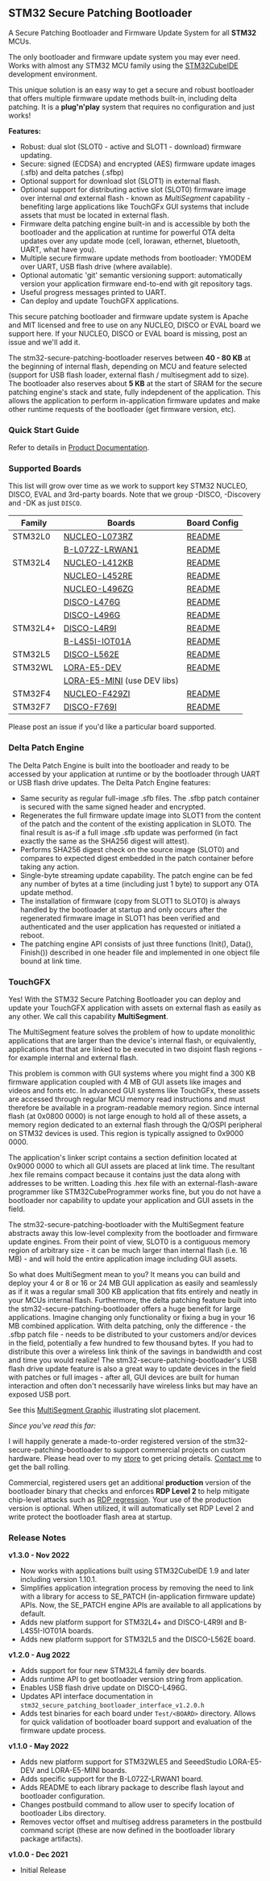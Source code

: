 ## STM32 Secure Patching Bootloader

A Secure Patching Bootloader and Firmware Update System for all **STM32** MCUs.

The only bootloader and firmware update system you may ever need.  Works with almost any STM32 MCU family using the [STM32CubeIDE](https://www.st.com/en/development-tools/stm32cubeide.html) development environment.

This unique solution is an easy way to get a secure and robust bootloader that offers multiple firmware update methods built-in, including delta patching.  It is a **plug'n'play** system that requires no configuration and just works!

**Features:**

* Robust: dual slot (SLOT0 - active and SLOT1 - download) firmware updating.
* Secure: signed (ECDSA) and encrypted (AES) firmware update images (.sfb) and delta patches (.sfbp)
* Optional support for download slot (SLOT1) in external flash.
* Optional support for distributing active slot (SLOT0) firmware image over internal *and* external flash - known as *MultiSegment* capability - benefiting large applications like TouchGFx GUI systems that include assets that must be located in external flash.
* Firmware delta patching engine built-in and is accessible by both the bootloader and the application at runtime for powerful OTA delta updates over any update mode (cell, lorawan, ethernet, bluetooth, UART, what have you).
* Multiple secure firmware update methods from bootloader: YMODEM over UART, USB flash drive (where available).
* Optional automatic 'git' semantic versioning support: automatically version your application firmware end-to-end with git repository tags.
* Useful progress messages printed to UART.
* Can deploy and update TouchGFX applications.

This secure patching bootloader and firmware update system is Apache and MIT licensed and free to use on any NUCLEO, DISCO or EVAL board we support here. If your NUCLEO, DISCO or EVAL board is missing, post an issue and we'll add it.

The stm32-secure-patching-bootloader reserves between **40 - 80 KB** at the beginning of internal flash, depending on MCU and feature selected (support for USB flash loader, external flash / multisegment add to size).
The bootloader also reserves about **5 KB** at the start of SRAM for the secure patching engine's stack and state, fully indepdenent of the application.  This allows the application to perform in-application firmware updates and make other runtime requests of the bootloader (get firmware version, etc).

### Quick Start Guide

Refer to details in [Product Documentation](Docs/README.md).


### Supported Boards

This list will grow over time as we work to support key STM32 NUCLEO, DISCO, EVAL and 3rd-party boards.  Note that we group -DISCO, -Discovery and -DK  as just `DISCO`.

| Family | Boards | Board Config |
| --- | --- | --- |
| STM32L0  | [NUCLEO-L073RZ](https://www.st.com/en/evaluation-tools/nucleo-l073rz.html) | [README](https://github.com/firmwaremodules/stm32-secure-patching-bootloader/main/Libs/NUCLEO-L073RZ/stm32-secure-patching-bootloader-README_NUCLEO-L073RZ_v1.3.0) |
|          | [B-L072Z-LRWAN1](https://www.st.com/en/evaluation-tools/b-l072z-lrwan1.html) | [README](https://github.com/firmwaremodules/stm32-secure-patching-bootloader/main/Libs/B-L072Z-LRWAN1/stm32-secure-patching-bootloader-README_B-L072Z-LRWAN1_v1.3.0) |
| STM32L4  | [NUCLEO-L412KB](https://www.st.com/en/evaluation-tools/nucleo-l412kb.html) |[README](https://github.com/firmwaremodules/stm32-secure-patching-bootloader/main/Libs/NUCLEO-L412KB/stm32-secure-patching-bootloader-README_NUCLEO-L412KB_v1.3.0) |
|          | [NUCLEO-L452RE](https://www.st.com/en/evaluation-tools/nucleo-l452re.html) | [README](https://github.com/firmwaremodules/stm32-secure-patching-bootloader/main/Libs/NUCLEO-L452RE/stm32-secure-patching-bootloader-README_NUCLEO-L452RE_v1.3.0) |
|          | [NUCLEO-L496ZG](https://www.st.com/en/evaluation-tools/nucleo-l496zg.html) | [README](https://github.com/firmwaremodules/stm32-secure-patching-bootloader/main/Libs/NUCLEO-L496ZG/stm32-secure-patching-bootloader-README_NUCLEO-L496ZG_v1.3.0) |
|          | [DISCO-L476G](https://www.st.com/en/evaluation-tools/32l476gdiscovery.html) | [README](https://github.com/firmwaremodules/stm32-secure-patching-bootloader/main/Libs/DISCO-L476G/stm32-secure-patching-bootloader-README_DISCO-L476G_v1.3.0) |
|          | [DISCO-L496G](https://www.st.com/en/evaluation-tools/32l496gdiscovery.html) | [README](https://github.com/firmwaremodules/stm32-secure-patching-bootloader/main/Libs/DISCO-L496G/stm32-secure-patching-bootloader-README_DISCO-L496G_v1.3.0) |
| STM32L4+ | [DISCO-L4R9I](https://www.st.com/en/evaluation-tools/32l4r9idiscovery.html) | [README](https://github.com/firmwaremodules/stm32-secure-patching-bootloader/main/Libs/DISCO-L4R9I/stm32-secure-patching-bootloader-README_DISCO-L4R9I_v1.3.0) |
|          | [B-L4S5I-IOT01A](https://www.st.com/en/evaluation-tools/b-l4s5i-iot01a.html) | [README](https://github.com/firmwaremodules/stm32-secure-patching-bootloader/main/Libs/B-L4S5I-IOT01A/stm32-secure-patching-bootloader-README_B-L4S5I-IOT01A_v1.3.0) |
| STM32L5  | [DISCO-L562E](https://www.st.com/en/evaluation-tools/stm32l562e-dk.html) | [README](https://github.com/firmwaremodules/stm32-secure-patching-bootloader/main/Libs/DISCO-L562E/stm32-secure-patching-bootloader-README_DISCO-L562E_v1.3.0) |
| STM32WL  | [LORA-E5-DEV](https://www.seeedstudio.com/LoRa-E5-Dev-Kit-p-4868.html) | [README](https://github.com/firmwaremodules/stm32-secure-patching-bootloader/main/Libs/LORA-E5-DEV/stm32-secure-patching-bootloader-README_LORA-E5-DEV_v1.3.0) |
|          | [LORA-E5-MINI](https://www.seeedstudio.com/LoRa-E5-mini-STM32WLE5JC-p-4869)  (use DEV libs) |
| STM32F4  | [NUCLEO-F429ZI](https://www.st.com/en/evaluation-tools/nucleo-f429zi.html) | [README](https://github.com/firmwaremodules/stm32-secure-patching-bootloader/main/Libs/NUCLEO-F429ZI/stm32-secure-patching-bootloader-README_NUCLEO-F429ZI_v1.3.0) |
| STM32F7  | [DISCO-F769I](https://www.st.com/en/evaluation-tools/32f769idiscovery.html) | [README](https://github.com/firmwaremodules/stm32-secure-patching-bootloader/main/Libs/DISCO-F769I/stm32-secure-patching-bootloader-README_NUCLEO-F429ZI_v1.3.0) |


Please post an issue if you'd like a particular board supported.

### Delta Patch Engine

The Delta Patch Engine is built into the bootloader and ready to be accessed by your application at runtime or by the bootloader through UART or USB flash drive updates.  The Delta Patch Engine features:

* Same security as regular full-image .sfb files.  The .sfbp patch container is secured with the same signed header and encrypted.
* Regenerates the full firmware update image into SLOT1 from the content of the patch and the content of the existing application in SLOT0.  The final result is as-if a full image .sfb update was performed (in fact exactly the same as the SHA256 digest will attest).
* Performs SHA256 digest check on the source image (SLOT0) and compares to expected digest embedded in the patch container before taking any action.
* Single-byte streaming update capability.  The patch engine can be fed any number of bytes at a time (including just 1 byte) to support any OTA update method.
* The installation of firmware (copy from SLOT1 to SLOT0) is always handled by the bootloader at startup and only occurs after the regenerated firmware image in SLOT1 has been verified and authenticated and the user application has requested or initiated a reboot.
* The patching engine API consists of just three functions (Init(), Data(), Finish()) described in one header file and implemented in one object file bound at link time.


### TouchGFX
Yes! With the STM32 Secure Patching Bootloader you can deploy and update your TouchGFX application with assets on external flash as easily as any other.  We call this capability **MultiSegment**.

The MultiSegment feature solves the problem of how to update monolithic applications that are larger than the device's internal flash, or equivalently, applications that that are linked to be executed in two disjoint flash regions - for example internal and external flash.

This problem is common with GUI systems where you might find a 300 KB firmware application coupled with 4 MB of GUI assets like images and videos and fonts etc. In advanced GUI systems like TouchGFx, these assets are accessed through regular MCU memory read instructions and must therefore be available in a program-readable memory region.
Since internal flash (at 0x0800 0000) is not large enough to hold all of these assets, a memory region dedicated to an external flash through the Q/OSPI peripheral on STM32 devices is used.  This region is typically assigned to 0x9000 0000.  

The application's linker script contains a section definition located at 0x9000 0000 to which all GUI assets are placed at link time.  The resultant .hex file remains compact because it contains just the data along with addresses to be written. 
Loading this .hex file with an external-flash-aware programmer like STM32CubeProgrammer works fine, but you do not have a bootloader nor capability to update your application and GUI assets in the field.

The stm32-secure-patching-bootloader with the MultiSegment feature abstracts away this low-level complexity from the bootloader and firmware update engines.  From their point of view, SLOT0 is a contiguous memory region of arbitrary size - it can be much larger than internal flash (i.e. 16 MB) - and will hold the entire application image including GUI assets.  

So what does MultiSegment mean to you?  It means you can build and deploy your 4 or 8 or 16 or 24 MB GUI application as easily and seamlessly as if it was a regular small 300 KB application that fits entirely and neatly in your MCUs internal flash.  Furthermore, the delta patching feature built into the stm32-secure-patching-bootloader
offers a huge benefit for large applications. Imagine changing only functionality or fixing a bug in your 16 MB combined application.  With delta patching, only the difference - the .sfbp patch file - needs to be distributed to your customers and/or devices in the field, potentially a few hundred to few thousand bytes.  If you had to distribute this over a wireless link think of the savings in bandwidth and cost and time you would realize!
The stm32-secure-patching-bootloader's USB flash drive update feature is also a great way to update devices in the field with patches or full images - after all, GUI devices are built for human interaction and often don't necessarily have wireless links but may have an exposed USB port.

See this [MultiSegment Graphic](Docs/stm32-secure-patching-bootloader-MultiSegment_rev1_Dec2021.pdf) illustrating slot placement.

_Since you've read this far:_

I will happily generate a made-to-order registered version of the stm32-secure-patching-bootloader to support commercial projects on custom hardware.
Please head over to my [store](https://www.firmwaremodules.com/products/stm32-secure-patching-bootloader) to get pricing details.
[Contact me](mailto:contact@firmwaremodules.com) to get the ball rolling.

Commercial, registered users get an additional **production** version of the bootloader binary that checks and enforces **RDP Level 2**
to help mitigate chip-level attacks such as [RDP regression](https://www.usenix.org/system/files/conference/woot17/woot17-paper-obermaier.pdf).  Your use of the production version is optional.  When utilized, it will
automatically set RDP Level 2 and write protect the bootloader flash area at startup.

### Release Notes

**v1.3.0 - Nov 2022**

* Now works with applications built using STM32CubeIDE 1.9 and later including version 1.10.1.  
* Simplifies application integration process by removing the need to link with a library for access to SE_PATCH (in-application firmware update) APIs.  Now, the SE_PATCH engine APIs are available to all applications by default.  
* Adds new platform support for STM32L4+ and DISCO-L4R9I and B-L4S5I-IOT01A boards. 
* Adds new platform support for STM32L5 and the DISCO-L562E board. 

**v1.2.0  - Aug 2022**

* Adds support for four new STM32L4 family dev boards.
* Adds runtime API to get bootloader version string from application.
* Enables USB flash drive update on DISCO-L496G.
* Updates API interface documentation in `stm32_secure_patching_bootloader_interface_v1.2.0.h`
* Adds test binaries for each board under `Test/<BOARD>` directory. Allows for quick validation of bootloader board support and evaluation of the firmware update process.

**v1.1.0  - May 2022**

* Adds new platform support for STM32WLE5 and SeeedStudio LORA-E5-DEV and LORA-E5-MINI boards.   
* Adds specific support for the B-L072Z-LRWAN1 board. 
* Adds README to each library package to describe flash layout and bootloader configuration. 
* Changes postbuild command to allow user to specify location of bootloader Libs directory. 
* Removes vector offset and multiseg address parameters in the postbuild command script (these are now defined in the bootloader library package artifacts). 

**v1.0.0 - Dec 2021**

* Initial Release 




























